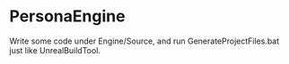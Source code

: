 # PersonaEngine

Write some code under Engine/Source, and run GenerateProjectFiles.bat just like UnrealBuildTool.
